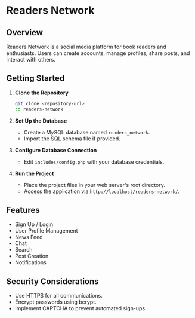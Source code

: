 # Readers Network

## Overview
Readers Network is a social media platform for book readers and enthusiasts. Users can create accounts, manage profiles, share posts, and interact with others.

## Getting Started
1. **Clone the Repository**
   ```bash
   git clone <repository-url>
   cd readers-network
   ```

2. **Set Up the Database**
   - Create a MySQL database named `readers_network`.
   - Import the SQL schema file if provided.

3. **Configure Database Connection**
   - Edit `includes/config.php` with your database credentials.

4. **Run the Project**
   - Place the project files in your web server's root directory.
   - Access the application via `http://localhost/readers-network/`.

## Features
- Sign Up / Login
- User Profile Management
- News Feed
- Chat
- Search
- Post Creation
- Notifications

## Security Considerations
- Use HTTPS for all communications.
- Encrypt passwords using bcrypt.
- Implement CAPTCHA to prevent automated sign-ups.
